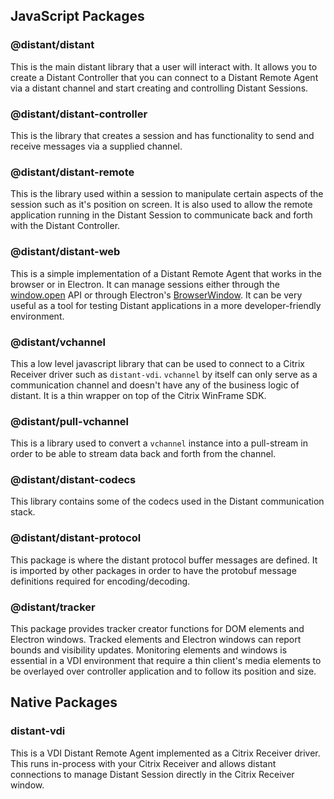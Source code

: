 ## JavaScript Packages

### @distant/distant

This is the main distant library that a user will interact with. It allows you to create a Distant Controller that you can connect to a Distant Remote Agent via a distant channel and start creating and controlling Distant Sessions.

### @distant/distant-controller

 This is the library that creates a session and has functionality to send and receive messages via a supplied channel.

### @distant/distant-remote

This is the library used within a session to manipulate certain aspects of the session such as it's position on screen. It is also used to allow the remote application running in the Distant Session to communicate back and forth with the Distant Controller.

### @distant/distant-web

This is a simple implementation of a Distant Remote Agent that works in the browser or in Electron. It can manage sessions either through the [window.open](https://developer.mozilla.org/en-US/docs/Web/API/Window/open) API or through Electron's [BrowserWindow](https://electronjs.org/docs/api/browser-window). It can be very useful as a tool for testing Distant applications in a more developer-friendly environment.

### @distant/vchannel

This a low level javascript library that can be used to connect to a Citrix Receiver driver such as `distant-vdi`. `vchannel` by itself can only serve as a communication channel and doesn't have any of the business logic of distant. It is a thin wrapper on top of the Citrix WinFrame SDK.

### @distant/pull-vchannel

This is a library used to convert a `vchannel` instance into a pull-stream in order to be able to stream data back and forth from the channel.

### @distant/distant-codecs

This library contains some of the codecs used in the Distant communication stack.

### @distant/distant-protocol

This package is where the distant protocol buffer messages are defined. It is imported by other packages in order to have the protobuf message definitions required for encoding/decoding.

### @distant/tracker

This package provides tracker creator functions for DOM elements and Electron windows. Tracked elements and Electron windows can report bounds and visibility updates.  Monitoring elements and windows is essential in a VDI environment that require a thin client's media elements to be overlayed over controller application and to follow its position and size.

## Native Packages

### distant-vdi

This is a VDI Distant Remote Agent implemented as a Citrix Receiver driver. This runs in-process with your Citrix Receiver and allows distant connections to manage Distant Session directly in the Citrix Receiver window.
